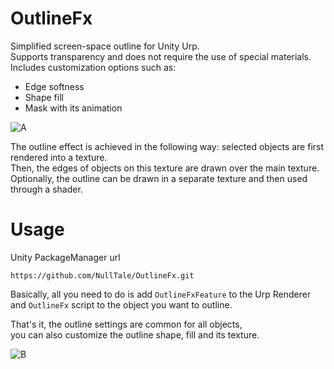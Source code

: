 # OutlineFx

Simplified screen-space outline for Unity Urp.<br>
Supports transparency and does not require the use of special materials.<br>
Includes customization options such as:<br>
- Edge softness
- Shape fill
- Mask with its animation

![A](https://github.com/NullTale/OutlineFx/assets/1497430/d6367587-2203-47e7-8a13-6d16195f2adc)

The outline effect is achieved in the following way: selected objects are first rendered into a texture.<br>
Then, the edges of objects on this texture are drawn over the main texture.<br>
Optionally, the outline can be drawn in a separate texture and then used through a shader.<br>


# Usage
Unity PackageManager url
```
https://github.com/NullTale/OutlineFx.git
```
Basically, all you need to do is add `OutlineFxFeature` to the Urp Renderer<br>
and `OutlineFx` script to the object you want to outline.<br>

That's it, the outline settings are common for all objects,<br>
you can also customize the outline shape, fill and its texture.

![B](https://github.com/NullTale/OutlineFx/assets/1497430/2d05e249-61dd-40e8-af98-cc3a645495c8)
